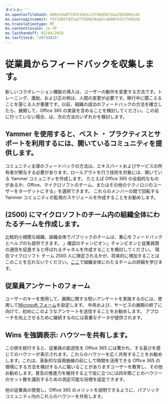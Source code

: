 ```yaml
---
タイトル: ''
ms.openlocfilehash: 606e1da0f195534e5c23fd6d587daa2935005cd4
ms.sourcegitcommit: f4f14027435ad7750943bab5c48007431ff691e0
ms.translationtype: MT
ms.contentlocale: ja-JP
ms.lasthandoff: 02/04/2019
ms.locfileid: "29733825"
---
```

# <a name="collect-feedback-from-your-employees"></a>従業員からフィードバックを収集します。

新しいコラボレーション機能の導入は、ユーザーの動作を変更する方法です。トレーニング、激励、および正の例は、人間の変更が必要です。移行中に聞こえることを感じる人が重要です。以前、組織の成功のフィードバックの方法を確立したら、展開して、Office 365 の実装を含めることを検討してください。この前に行っていない場合、は、次の方法のいずれかを検討します。

## <a name="use-yammer-to-provide-an-open-community-for-best-practices-and-support-for-the-experience"></a>Yammer を使用すると、ベスト ・ プラクティスとサポートを利用するには、開いているコミュニティを提供します。
コミュニティ主導のフィードバックの方法は、エキスパートおよびサービスの所有者が関与する必要があります。ロールアウトを行う技術を対象には、開いている Yammer コミュニティを作成します。 たとえば Office 365 の全般的なものがあるか、Office、マイクロソフトのチーム、またはその他のテクノロジのユーザーをターゲットにする」を選択できます。 これらのメンバーの間で回転する Yammer コミュニティの監視のスケジュールを作成することをお勧めします。 

## <a name="creating-an-org-wide-team-within-microsoft-teams-up-to-2500"></a>(2500) にマイクロソフトのチーム内の組織全体にわたるチームを作成します。
比較的小規模な組織、組織全体でパブリックのチームは、重心をフィードバックとヘルプのも提供できます。 」確認のチャンピオン」チャンピオンと従業員間の通信を促進すると呼ばれるチャネルを作成することを検討してください。 現在マイクロソフト チーム 2500 人に限定されるかが、将来的に増加することはこのことを忘れないでください。[ここ](https://docs.microsoft.com/en-us/microsoftteams/create-an-org-wide-team)で組織全体にわたるチームの詳細を学びます。 

## <a name="microsoft-forms-for-employee-surveys"></a>従業員アンケートのフォーム

ユーザーのキーを使用して、展開に関する短いアンケートを実施するのには、使用して[Microsoft フォーム](https://support.office.com/en-us/forms)を設定します。 中央および、サービスの展開の終了に向けて、初めにこのようなアンケートを送信することをお勧めします。 アプローチを向上させるために継続するのには貴重なデータが提供されます。  

## <a name="highlight-the-wins-share-showcases"></a>Wins を強調表示: ハウツーを共有します。
この旅を続行すると、従業員の創造性を Office 365 には驚かれ、する喜びを感じてのハウツーが表示されます。これらのハウツーを広く共有することをお勧めします。これは、革新的な採用曲線の前にして時間を活用できる Office 365 の環境にする方法を検討する人に報いることがありますユーザーを教育し、その他お勧めします。普及の推進力を維持する上で役に立つには四半期ごとのハウツーのセット数を識別するための測定可能な目標を設定できます。

他の従業員の啓発し、Office 365 のメリットを説明できるように、パブリック コミュニティ内のこれらのハウツーを共有します。  